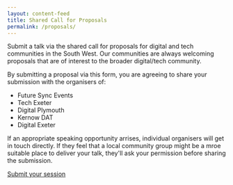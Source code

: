 ```yaml
---
layout: content-feed
title: Shared Call for Proposals
permalink: /proposals/
---
```

<div class="container">
  <p></p>
  <p>Submit a talk via the shared call for proposals for digital and tech
  communities in the South West. Our communities are always welcoming proposals
  that are of interest to the broader digital/tech community.</p>
  <p>By submitting a proposal via this form, you are agreeing to share your
  submission with the organisers of:</p>
  <ul>
    <li>Future Sync Events</li>
    <li>Tech Exeter</li>
    <li>Digital Plymouth</li>
    <li>Kernow DAT</li>
    <li>Digital Exeter</li>
  </ul>
  <p>If an appropriate speaking opportunity arrises, individual organisers
  will get in touch directly. If they feel that a local community group might
  be a mroe suitable place to deliver your talk, they'll ask your permission before
  sharing the submission.</p>
  <a href="https://futuresync1.typeform.com/to/VVQZZM" class="btn"
  title="Submit a talk">Submit your session</a>
  <p>&nbsp;</p>
</div>
